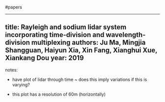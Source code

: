 #papers

---
title: Rayleigh and sodium lidar system incorporating time-division and wavelength-division multiplexing
authors: Ju Ma, Mingjia Shangguan, Haiyun Xia, Xin Fang, Xianghui Xue, Xiankang Dou
year: 2019
---
notes:
- have plot of lidar through time ~ does this imply variations if this is varying?

- this plot has a resolution of 60m (horizontally)